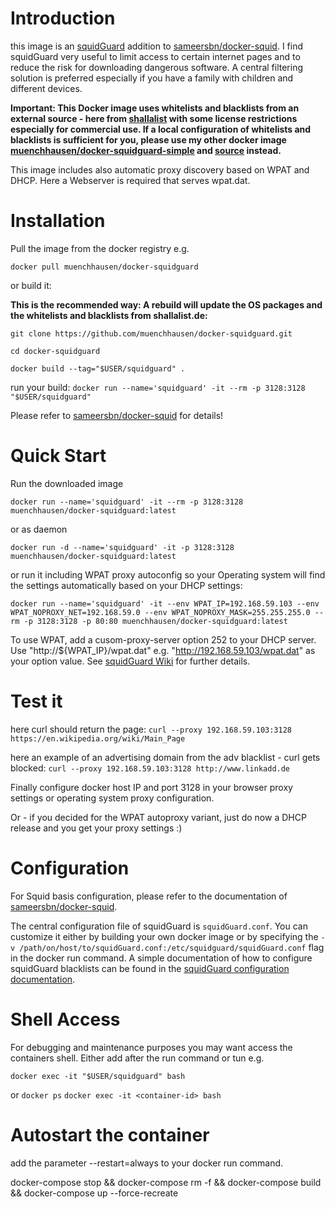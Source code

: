 # Introduction

this image is an [squidGuard](http://www.squidguard.org/) addition to [sameersbn/docker-squid](https://github.com/sameersbn/docker-squid). I find squidGuard very useful to limit access to certain internet pages and to reduce the risk for downloading dangerous software. A central filtering solution is preferred especially if you have a family with children and different devices.

**Important: This Docker image uses whitelists and blacklists from an external source - here from [shallalist](http://www.shallalist.de/) with some license restrictions especially for commercial use. If a local configuration of whitelists and blacklists is sufficient for you, please use my other docker image [muenchhausen/docker-squidguard-simple](https://hub.docker.com/r/muenchhausen/docker-squidguard-simple/) and [source](https://github.com/muenchhausen/docker-squidguard-simple) instead.**

This image includes also automatic proxy discovery based on WPAT and DHCP. Here a Webserver is required that serves wpat.dat.

# Installation

Pull the image from the docker registry e.g.

```docker pull muenchhausen/docker-squidguard```

or build it: 

**This is the recommended way: A rebuild will update the OS packages and the whitelists and blacklists from shallalist.de:** 

```git clone https://github.com/muenchhausen/docker-squidguard.git```

```cd docker-squidguard```

```docker build --tag="$USER/squidguard" .```

run your build:
```docker run --name='squidguard' -it --rm -p 3128:3128 "$USER/squidguard" ```

Please refer to [sameersbn/docker-squid](https://github.com/sameersbn/docker-squid) for details!

# Quick Start

Run the downloaded image

```docker run --name='squidguard' -it --rm -p 3128:3128 muenchhausen/docker-squidguard:latest```

or as daemon

```docker run -d --name='squidguard' -it -p 3128:3128 muenchhausen/docker-squidguard:latest```

or run it including WPAT proxy autoconfig so your Operating system will find the settings automatically based on your DHCP settings:

```docker run --name='squidguard' -it --env WPAT_IP=192.168.59.103 --env WPAT_NOPROXY_NET=192.168.59.0 --env WPAT_NOPROXY_MASK=255.255.255.0 --rm -p 3128:3128 -p 80:80 muenchhausen/docker-squidguard:latest```

To use WPAT, add a cusom-proxy-server option 252 to your DHCP server. Use "http://${WPAT_IP}/wpat.dat" e.g. "http://192.168.59.103/wpat.dat" as your option value. See [squidGuard Wiki](http://wiki.squid-cache.org/SquidFaq/ConfiguringBrowsers#Automatic_WPAD_with_DHCP) for further details.

# Test it 

here curl should return the page:
```curl --proxy 192.168.59.103:3128 https://en.wikipedia.org/wiki/Main_Page```

here an example of an advertising domain from the adv blacklist - curl gets blocked:
```curl --proxy 192.168.59.103:3128 http://www.linkadd.de```

Finally configure docker host IP and port 3128 in your browser proxy settings or operating system proxy configuration.

Or - if you decided for the WPAT autoproxy variant, just do now a DHCP release and you get your proxy settings :)


# Configuration

For Squid basis configuration, please refer to the documentation of [sameersbn/docker-squid](https://github.com/sameersbn/docker-squid).

The central configuration file of squidGuard is `squidGuard.conf`. You can customize it either by building your own docker image or by specifying the `-v /path/on/host/to/squidGuard.conf:/etc/squidguard/squidGuard.conf` flag in the docker run command. A simple documentation of how to configure squidGuard blacklists can be found in the [squidGuard configuration documentation](http://www.squidguard.org/Doc/configure.html).


# Shell Access


For debugging and maintenance purposes you may want access the containers shell. Either add after the run command or tun e.g.

```docker exec -it "$USER/squidguard" bash  ```

or
```docker ps```
```docker exec -it <container-id> bash   ```

# Autostart the container

add the parameter --restart=always to your docker run command.
















docker-compose stop && docker-compose rm -f && docker-compose build && docker-compose up --force-recreate
